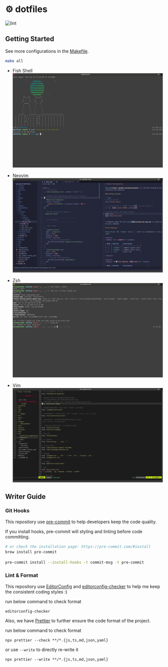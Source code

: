 # ⚙️ dotfiles

![lint](https://github.com/XiaoXiaoSN/dotfiles/actions/workflows/lint.yaml/badge.svg)

## Getting Started

See more configurations in the [Makefile](/Makefile).

```bash
make all
```

- Fish Shell
  ![images/fish-shell.png](images/fish-shell.png)

- Neovim
  ![images/neovim.png](images/neovim.png)

- Zsh
  ![images/z-shell.png](images/z-shell.png)

- Vim
  ![images/vim.png](images/vim.png)

## Writer Guide

### Git Hooks

This repository use [pre-commit](https://github.com/pre-commit/pre-commit) to help developers keep the code quality.

If you install hooks, pre-commit will styling and linting before code committing.

```bash
# or check the installation page: https://pre-commit.com/#install
brew install pre-commit

pre-commit install --install-hooks -t commit-msg -t pre-commit
```

### Lint & Format

This repository use [EditorConfig](https://editorconfig.org/) and [editorconfig-checker](https://github.com/editorconfig-checker/editorconfig-checker) to help me keep the consistent coding styles :)

run below command to check format

```
editorconfig-checker
```

Also, we have [Prettier](https://prettier.io/) to further ensure the code format of the project.

run below command to check format

```
npx prettier --check **/*.{js,ts,md,json,yaml}
```

or use `--write` to directly re-write it

```
npx prettier --write **/*.{js,ts,md,json,yaml}
```
